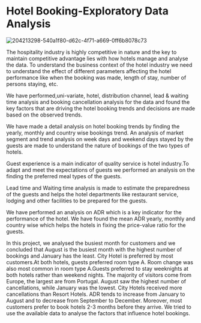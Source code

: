 # Hotel Booking-Exploratory Data Analysis
![204213298-540a1f80-d62c-4f71-a669-0ff6b8078c73](https://user-images.githubusercontent.com/117563703/204214372-4bd250fb-de06-4776-89cf-0fe329c128f6.png)


The hospitality industry is highly competitive in nature and the key to maintain competitive advantage lies with how hotels manage and analyse the data. To understand the business context of the hotel industry we need to understand the effect of different parameters affecting the hotel performance like when the booking was made, length of stay, number of persons staying, etc.

We have performed,uni-variate, hotel, distribution channel, lead & waiting time analysis and booking cancellation analysis for the data and found the key factors that are driving the hotel booking trends and decisions are made based on the observed trends.

We have made a detail analysis on hotel booking trends by finding the yearly, monthly and country wise bookings trend. An analysis of market segment and trend analysis on week days and weekend days stayed by the guests are made to understand the nature of bookings of the two types of hotels.

Guest experience is a main indicator of quality service is hotel industry.To adapt and meet the expectations of guests we performed an analysis on the finding the preferred meal types of the guests.
 
Lead time and Waiting time analysis is made to estimate the preparedness of the guests and helps the hotel departments like restaurant service, lodging and other facilities to be prepared for the guests.
 
We have performed an analysis on ADR which is a key indicator for the performance of the hotel. We have found the mean ADR yearly, monthly and country wise which helps the hotels in fixing the price-value ratio for the guests.

In this project, we analysed the busiest month for customers and we concluded that August is the busiest month with the highest number of bookings and January has the least. City Hotel is preferred by most customers.At both hotels, guests preferred room type A. Room change was also most common in room type A.Guests preferred to stay weeknights at both hotels rather than weekend nights. The majority of visitors come from Europe, the largest are from Portugal. August saw the highest number of cancellations, while January was the lowest. City Hotels received more cancellations than Resort Hotels. ADR tends to increase from January to August and to decrease from September to December. Moreover, most customers prefer to book hotels 2-3 months before they arrive. We tried to use the available data to analyse the factors that influence hotel bookings.





